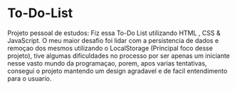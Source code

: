 # To-Do-List
 Projeto pessoal de estudos: Fiz essa To-Do List utilizando HTML , CSS & JavaScript. O meu maior desafio foi lidar com a persistencia de dados e remoçao dos mesmos utilizando o LocalStorage (Principal foco desse projeto), tive algumas dificuldades no processo por ser apenas um iniciante nesse vasto mundo da programaçao, porem, apos varias tentativas, consegui o projeto mantendo um design agradavel e de facil entendimento para o usuario. 
